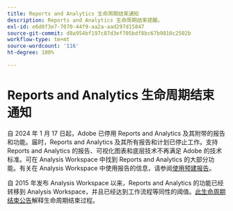 ```yaml
---
title: Reports and Analytics 生命周期结束通知
description: Reports and Analytics 生命周期结束提醒。
exl-id: e6d8f3e7-7070-44f9-aa2a-aad297d15847
source-git-commit: d8a954bf197c87d3ef705bdf8bc67b9810c2502b
workflow-type: tm+mt
source-wordcount: '116'
ht-degree: 100%

---
```


# Reports and Analytics 生命周期结束通知

自 2024 年 1 月 17 日起，Adobe 已停用 Reports and Analytics 及其附带的报告和功能。届时，Reports and Analytics 及其所有报告和计划已停止工作。支持 Reports and Analytics 的报告、可视化图表和底层技术不再满足 Adobe 的技术标准。可在 Analysis Workspace 中找到 Reports and Analytics 的大部分功能。有关在 Analysis Workspace 中使用报告的信息，请参阅[使用预建报告](https://experienceleague.adobe.com/docs/analytics/analyze/analysis-workspace/reports/use-reports.html?lang=zh-Hans)。

自 2015 年发布 Analysis Workspace 以来，Reports and Analytics 的功能已经转移到 Analysis Workspace，并且已经达到工作流程等同性的阈值。[此生命周期结束公告](https://new.express.adobe.com/webpage/WFCyq7w8kijmB?)解释生命周期结束过程。
